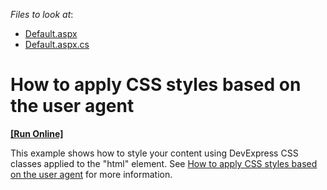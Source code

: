 <!-- default file list -->
*Files to look at*:

* [Default.aspx](./CS/Default.aspx)
* [Default.aspx.cs](./CS/Default.aspx.cs)
<!-- default file list end -->
# How to apply CSS styles based on the user agent
<!-- run online -->
**[[Run Online]](https://codecentral.devexpress.com/t224687/)**
<!-- run online end -->


<p>This example shows how to style your content using DevExpress CSS classes applied to the "html" element. See <a href="https://www.devexpress.com/Support/Center/p/T223234">How to apply CSS styles based on the user agent</a> for more information.</p>

<br/>


